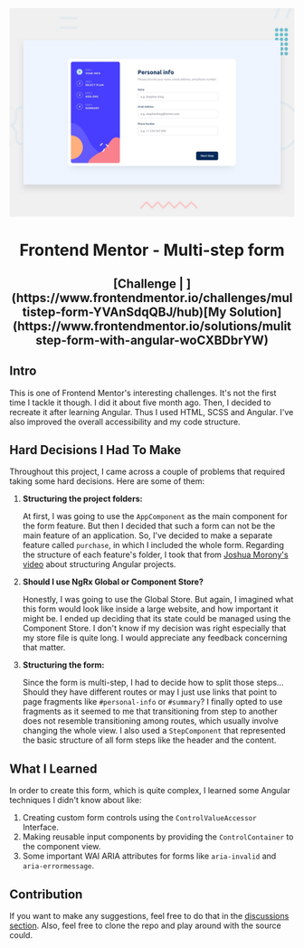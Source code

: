 ![Design preview for the Multi-step form coding challenge](./design/desktop-preview.jpg)

<h1 align="center">
Frontend Mentor - Multi-step form
</h1>

<h2 align="center">
   [Challenge | ](https://www.frontendmentor.io/challenges/multistep-form-YVAnSdqQBJ/hub)[My Solution](https://www.frontendmentor.io/solutions/mulitstep-form-with-angular-woCXBDbrYW)
</h2>

## Intro

This is one of Frontend Mentor's interesting challenges. It's not the first time I tackle it though. I did it about
five month ago. Then, I decided to recreate it after learning Angular. Thus I used HTML, SCSS and Angular.
I've also improved the overall accessibility and my code structure.

## Hard Decisions I Had To Make

Throughout this project, I came across a couple of problems that required taking some hard decisions.
Here are some of them:

1. **Structuring the project folders:**

   At first, I was going to use the `AppComponent` as the main component for the form feature. But then
   I decided that such a form can not be the main feature of an application. So, I've decided to make a separate feature
   called `purchase`, in which I included the whole form. Regarding the structure of each feature's folder, I took that from
   [Joshua Morony's video](https://youtu.be/7SDpTOLeqHE?si=wTS9S5t-O4tRaJ_t) about structuring Angular projects.

2. **Should I use NgRx Global or Component Store?**

   Honestly, I was going to use the Global Store. But again, I imagined what this form would look like inside a large website,
   and how important it might be. I ended up deciding that its state could be managed using the Component Store. I don't know
   if my decision was right especially that my store file is quite long. I would appreciate any feedback concerning that matter.

3. **Structuring the form:**

   Since the form is multi-step, I had to decide how to split those steps... Should they have different routes or may I just use links
   that point to page fragments like `#personal-info` or `#summary`? I finally opted to use fragments as it seemed to me that transitioning
   from step to another does not resemble transitioning among routes, which usually involve changing the whole view. I also used a `StepComponent` that represented the basic structure of all form steps like the header and the content.

## What I Learned

In order to create this form, which is quite complex, I learned some Angular techniques I didn't know about like:

1. Creating custom form controls using the `ControlValueAccessor` Interface.
2. Making reusable input components by providing the `ControlContainer` to the component view.
3. Some important WAI ARIA attributes for forms like `aria-invalid` and `aria-errormessage`.

## Contribution

If you want to make any suggestions, feel free to do that in the [discussions section](https://github.com/Ahmed-Elbald/Multi-Step-Form-Angular/discussions). Also, feel free to clone the repo and play around with the source could.
